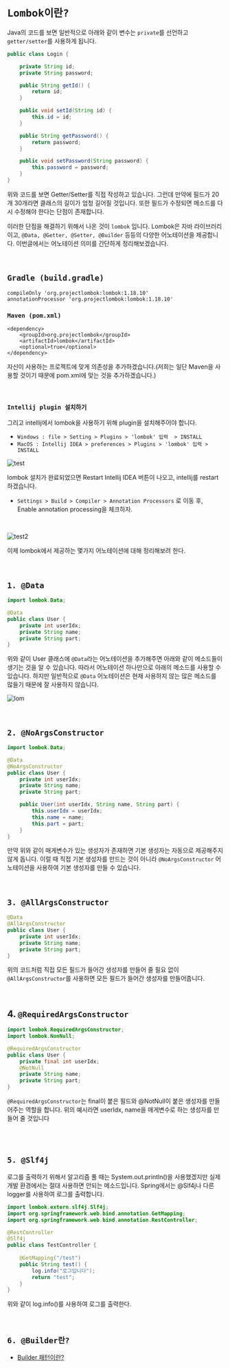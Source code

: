 # `Lombok이란?`

Java의 코드를 보면 일반적으로 아래와 같이 변수는 `private`를 선언하고 `getter/setter`를 사용하게 됩니다. 

```java
public class Login {

    private String id;
    private String password;

    public String getId() {
        return id;
    }

    public void setId(String id) {
        this.id = id;
    }

    public String getPassword() {
        return password;
    }

    public void setPassword(String password) {
        this.password = password;
    }
}
```

위와 코드를 보면 Getter/Setter를 직접 작성하고 있습니다. 그런데 만약에 필드가 20개 30개라면 클래스의 길이가 엄청 길어질 것입니다. 
또한 필드가 수정되면 메소드를 다시 수정해야 한다는 단점이 존재합니다.  

이러한 단점을 해결하기 위해서 나온 것이 `lombok` 입니다. Lombok은 자바 라이브러리이고, `@Data, @Getter, @Setter, @Builder` 등등의 다양한 어노테이션을 제공합니다. 이번글에서는 어노테이션 의미를 간단하게 정리해보겠습니다.

<br>

## `Gradle (build.gradle)`

```
compileOnly 'org.projectlombok:lombok:1.18.10'
annotationProcessor 'org.projectlombok:lombok:1.18.10'
```


### `Maven (pom.xml)`

```
<dependency>
    <groupId>org.projectlombok</groupId>
    <artifactId>lombok</artifactId>
    <optional>true</optional>
</dependency>
```

자신이 사용하는 프로젝트에 맞게 의존성을 추가하겠습니다.(저희는 일단 Maven을 사용할 것이기 때문에 pom.xml에 맞는 것을 추가하겠습니다.)

<br>

### `Intellij plugin 설치하기`

그리고 intellij에서 lombok을 사용하기 위해 plugin을 설치해주어야 합니다.

- `Windows : file > Setting > Plugins > 'lombok' 입력  > INSTALL`
- `MacOS : Intellij IDEA > preferences > Plugins > 'lombok' 입력 > INSTALL`

![test](https://img1.daumcdn.net/thumb/R1280x0/?scode=mtistory2&fname=https%3A%2F%2Fblog.kakaocdn.net%2Fdn%2FdnHCXf%2FbtqHceLdXR3%2FB4kz8Mhe9bTeQKfhYHxh6k%2Fimg.png)

lombok 설치가 완료되었으면 Restart Intellij IDEA 버튼이 나오고, intellij를 restart 하겠습니다. 

- `Settings > Build > Compiler > Annotation Processors` 로 이동 후, Enable annotation processing을 체크하자.

<br>

![test2](https://img1.daumcdn.net/thumb/R1280x0/?scode=mtistory2&fname=https%3A%2F%2Fblog.kakaocdn.net%2Fdn%2Fb0dAcC%2FbtqHguNzIkm%2FOKxkGblzDiMiZDluzeXcm1%2Fimg.png)


이제 lombok에서 제공하는 몇가지 어노테이션에 대해 정리해보려 한다. 

<br>

## `1. @Data`

```java
import lombok.Data;

@Data
public class User {
    private int userIdx;
    private String name;
    private String part;
}
```

위와 같이 User 클래스에 `@Data`라는 어노테이션을 추가해주면 아래와 같이 메소드들이 생기는 것을 알 수 있습니다. 따라서 어노테이션 하나만으로 아래의 메소드를 사용할 수 있습니다. 
하지만 일반적으로 `@Data` 어노테이션은 현재 사용하지 않는 많은 메소드를 많들기 때문에 잘 사용하지 않습니다. 

![lom](https://img1.daumcdn.net/thumb/R1280x0/?scode=mtistory2&fname=https%3A%2F%2Fblog.kakaocdn.net%2Fdn%2Fc2EvAW%2FbtqHgqKOENE%2FE5uM8YhOrK0nB2fJiMhWl0%2Fimg.png)

<br>


## `2. @NoArgsConstructor`

```java
import lombok.Data;

@Data
@NoArgsConstructor
public class User {
    private int userIdx;
    private String name;
    private String part;

    public User(int userIdx, String name, String part) {
        this.userIdx = userIdx;
        this.name = name;
        this.part = part;
    }
}
```

만약 위와 같이 매게변수가 있는 생성자가 존재하면 기본 생성자는 자동으로 제공해주지 않게 돕니다. 이럴 때 직접 기본 생성자를 만드는 것이 아니라 `@NoArgsConstructor` 어노테이션을 사용하여 기본 생성자를 만들 수 있습니다.

<br>

## `3. @AllArgsConstructor`

```java
@Data
@AllArgsConstructor
public class User {
    private int userIdx;
    private String name;
    private String part;
}
```

위의 코드처럼 직접 모든 필드가 들어간 생성자를 만들어 줄 필요 없이 `@AllArgsConstructor`를 사용하면 모든 필드가 들어간 생성자를 만들어줍니다.

<br>

## 4. `@RequiredArgsConstructor`

```java
import lombok.RequiredArgsConstructor;
import lombok.NonNull;

@RequiredArgsConstructor
public class User {
    private final int userIdx;
    @NotNull
    private String name;
    private String part;
}
```

`@RequiredArgsConstructor`는 final이 붙은 필드와 @NotNull이 붙은 생성자를 만들어주는 역할을 합니다. 위의 예시라면 userIdx, name을 매게변수로 하는 생성자를 만들어 줄 것입니다 

<br> <br>

## `5. @Slf4j`

로그를 출력하기 위해서 알고리즘 풀 때는 System.out.println()을 사용했겠지만 실제 개발 환경에서는 절대 사용하면 안되는 메소드입니다. Spring에서는 @Slf4j나 다른 logger를 사용하여 로그를 출력합니다.

```java
import lombok.extern.slf4j.Slf4j;
import org.springframework.web.bind.annotation.GetMapping;
import org.springframework.web.bind.annotation.RestController;

@RestController
@Slf4j
public class TestController {
    
    @GetMapping("/test")
    public String test() {
        log.info("로그입니다");
        return "test";
    }
}
```

위와 같이 log.info()를 사용하여 로그를 출력한다. 


<br>

## `6. @Builder란?`

- [Builder 패턴이란?](https://devlog-wjdrbs96.tistory.com/258?category=925183)

